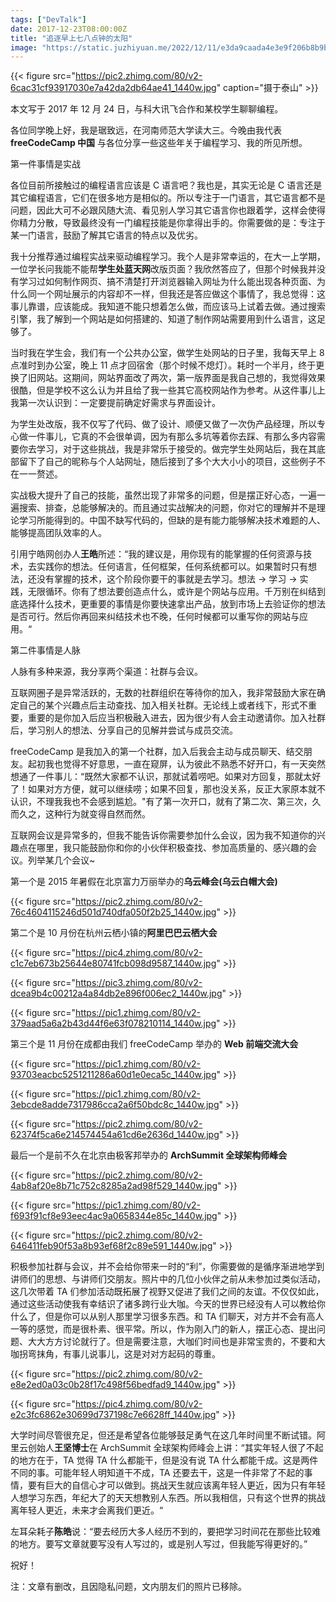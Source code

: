 ```yaml
---
tags: ["DevTalk"]
date: 2017-12-23T08:00:00Z
title: "追逐早上七八点钟的太阳"
image: "https://static.juzhiyuan.me/2022/12/11/e3da9caada4e3e9f206b8b9b1228c6fd.png?format=webp"
---
```


{{< figure src="https://pic2.zhimg.com/80/v2-6cac31cf93917030e7a42da2db64ae41_1440w.jpg" caption="摄于泰山" >}}

本文写于 2017 年 12 月 24 日，与科大讯飞合作和某校学生聊聊编程。

各位同学晚上好，我是琚致远，在河南师范大学读大三。今晚由我代表 **freeCodeCamp 中国** 与各位分享一些这些年关于编程学习、我的所见所想。

第一件事情是实战

各位目前所接触过的编程语言应该是 C 语言吧？我也是，其实无论是 C 语言还是其它编程语言，它们在很多地方是相似的。所以专注于一门语言，其它语言都不是问题，因此大可不必跟风随大流、看见别人学习其它语言你也跟着学，这样会使得你精力分散，导致最终没有一门编程技能是你拿得出手的。你需要做的是：专注于某一门语言，鼓励了解其它语言的特点以及优劣。

我十分推荐通过编程实战来驱动编程学习。我个人是非常幸运的，在大一上学期，一位学长问我能不能帮**学生处蓝天网**改版页面？我欣然答应了，但那个时候我并没有学习过如何制作网页、搞不清楚打开浏览器输入网址为什么能出现各种页面、为什么同一个网址展示的内容却不一样，但我还是答应做这个事情了，我总觉得：这事儿靠谱，应该能成。我知道不能只想着怎么做，而应该马上试着去做。通过搜索引擎，我了解到一个网站是如何搭建的、知道了制作网站需要用到什么语言，这足够了。

当时我在学生会，我们有一个公共办公室，做学生处网站的日子里，我每天早上 8 点准时到办公室，晚上 11 点才回宿舍（那个时候不熄灯）。耗时一个半月，终于更换了旧网站。这期间，网站界面改了两次，第一版界面是我自己想的，我觉得效果很酷，但是学校不这么认为并且给了我一些其它高校网站作为参考。从这件事儿上我第一次认识到：一定要提前确定好需求与界面设计。

为学生处改版，我不仅写了代码、做了设计、顺便又做了一次伪产品经理，所以专心做一件事儿，它真的不会很单调，因为有那么多坑等着你去踩、有那么多内容需要你去学习，对于这些挑战，我是非常乐于接受的。做完学生处网站后，我在其底部留下了自己的昵称与个人站网址，随后接到了多个大大小小的项目，这些例子不在一一赘述。

实战极大提升了自己的技能，虽然岀现了非常多的问题，但是摆正好心态，一遍一遍搜索、排查，总能够解决的。而且通过实战解决的问题，你对它的理解并不是理论学习所能得到的。中国不缺写代码的，但缺的是有能力能够解决技术难题的人、能够提高团队效率的人。

引用宁皓网创办人**王皓**所述：“我的建议是，用你现有的能掌握的任何资源与技术，去实践你的想法。任何语言，任何框架，任何系统都可以。如果暂时只有想法，还没有掌握的技术，这个阶段你要干的事就是去学习。想法 → 学习 → 实践，无限循环。你有了想法要创造点什么，或许是个网站与应用。千万别在纠结到底选择什么技术，更重要的事情是你要快速拿出产品，放到市场上去验证你的想法是否可行。然后你再回来纠结技术也不晚，任何时候都可以重写你的网站与应用。“

第二件事情是人脉

人脉有多种来源，我分享两个渠道：社群与会议。

互联网圈子是异常活跃的，无数的社群组织在等待你的加入，我非常鼓励大家在确定自己的某个兴趣点后主动查找、加入相关社群。无论线上或者线下，形式不重要，重要的是你加入后应当积极融入进去，因为很少有人会主动邀请你。加入社群后，学习别人的想法、分享自己的见解并尝试与成员交流。

freeCodeCamp 是我加入的第一个社群，加入后我会主动与成员聊天、结交朋友。起初我也觉得不好意思，一直在窥屏，认为彼此不熟悉不好开口，有一天突然想通了一件事儿：“既然大家都不认识，那就试着唠吧。如果对方回复，那就太好了！如果对方方便，就可以继续唠；如果不回复，那也没关系，反正大家原本就不认识，不理我我也不会感到尴尬。"有了第一次开口，就有了第二次、第三次，久而久之，这种行为就变得自然而然。

互联网会议是异常多的，但我不能告诉你需要参加什么会议，因为我不知道你的兴趣点在哪里，我只能鼓励你和你的小伙伴积极查找、参加高质量的、感兴趣的会议。列举某几个会议~

第一个是 2015 年暑假在北京富力万丽举办的**乌云峰会(乌云白帽大会)**

{{< figure src="https://pic2.zhimg.com/80/v2-76c4604115246d501d740dfa050f2b25_1440w.jpg" >}}

第二个是 10 月份在杭州云栖小镇的**阿里巴巴云栖大会**

{{< figure src="https://pic4.zhimg.com/80/v2-c1c7eb673b25644e80741fcb098d9587_1440w.jpg" >}}

{{< figure src="https://pic3.zhimg.com/80/v2-dcea9b4c00212a4a84db2e896f006ec2_1440w.jpg" >}}

{{< figure src="https://pic1.zhimg.com/80/v2-379aad5a6a2b43d44f6e63f078210114_1440w.jpg" >}}

第三个是 11 月份在成都由我们 freeCodeCamp 举办的 **Web 前端交流大会**

{{< figure src="https://pic1.zhimg.com/80/v2-93703eacbc5251211286a60d1e0eca5c_1440w.jpg" >}}

{{< figure src="https://pic1.zhimg.com/80/v2-3ebcde8adde7317986cca2a6f50bdc8c_1440w.jpg" >}}

{{< figure src="https://pic2.zhimg.com/80/v2-62374f5ca6e214574454a61cd6e2636d_1440w.jpg" >}}

最后一个是前不久在北京由极客邦举办的 **ArchSummit 全球架构师峰会**

{{< figure src="https://pic2.zhimg.com/80/v2-4ab8af20e8b71c752c8285a2ad98f529_1440w.jpg" >}}

{{< figure src="https://pic1.zhimg.com/80/v2-f693f91cf8e93eec4ac9a0658344e85c_1440w.jpg" >}}

{{< figure src="https://pic2.zhimg.com/80/v2-646411feb90f53a8b93ef68f2c89e591_1440w.jpg" >}}

积极参加社群与会议，并不会给你带来一时的“利”，你需要做的是循序渐进地学到讲师们的思想、与讲师们交朋友。照片中的几位小伙伴之前从未参加过类似活动，这几次带着 TA 们参加活动既拓展了视野又促进了我们之间的友谊。不仅仅如此，通过这些活动使我有幸结识了诸多跨行业大咖。今天的世界已经没有人可以教给你什么了，但是你可以从别人那里学习很多东西。和 TA 们聊天，对方并不会有高人一等的感觉，而是很朴素、很平常。所以，作为刚入门的新人，摆正心态、提出问题、大大方方讨论就行了。但是需要注意，大咖们时间也是非常宝贵的，不要和大咖拐弯抹角，有事儿说事儿，这是对对方起码的尊重。

{{< figure src="https://pic2.zhimg.com/80/v2-e8e2ed0a03c0b28f17c498f56bedfad9_1440w.jpg" >}}

{{< figure src="https://pic4.zhimg.com/80/v2-e2c3fc6862e30699d737198c7e6628ff_1440w.jpg" >}}

大学时间尽管很充足，但还是希望各位能够鼓足勇气在这几年时间里不断试错。阿里云创始人**王坚博士**在 ArchSummit 全球架构师峰会上讲：“其实年轻人很了不起的地方在于，TA 觉得 TA 什么都能干，但是没有说 TA 什么都能千成。这是两件不同的事。可能年轻人明知道干不成，TA 还要去干，这是一件非常了不起的事情，要有巨大的自信心才可以做到。挑战天生就应该离年轻人更近，因为只有年轻人想学习东西，年纪大了的天天想教别人东西。所以我相信，只有这个世界的挑战离年轻人更近，未来才会离我们更近。“

左耳朵耗子**陈皓**说：“要去经历大多人经历不到的，要把学习时间花在那些比较难的地方。要写文章就要写没有人写过的，或是别人写过，但我能写得更好的。”

祝好！

注：文章有删改，且因隐私问题，文内朋友们的照片已移除。

